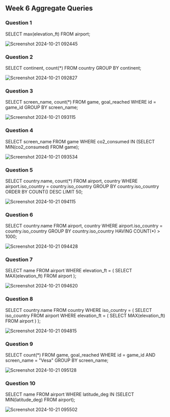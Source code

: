 ## Week 6 Aggregate Queries

### Question 1
SELECT max(elevation_ft)
FROM airport;

![Screenshot 2024-10-21 092445](https://github.com/user-attachments/assets/ccfbdc26-5979-4755-9197-c30d4307b8f8)

### Question 2
SELECT continent, count(*)
FROM country
GROUP BY continent;

![Screenshot 2024-10-21 092827](https://github.com/user-attachments/assets/afba89a3-68d2-4642-ba72-3fcbc2846935)

### Question 3
SELECT screen_name, count(*) 
FROM game, goal_reached 
WHERE id = game_id 
GROUP BY screen_name;

![Screenshot 2024-10-21 093115](https://github.com/user-attachments/assets/80d4dcb4-8f7a-43d7-9708-d3077f6d93a0)

### Question 4
SELECT screen_name 
FROM game 
WHERE co2_consumed IN (SELECT MIN(co2_consumed) FROM game);

![Screenshot 2024-10-21 093534](https://github.com/user-attachments/assets/348c3166-3907-44eb-be4e-5a2c78213eda)

### Question 5
SELECT country.name, count(*) 
FROM airport, country 
WHERE airport.iso_country = country.iso_country 
GROUP BY country.iso_country 
ORDER BY COUNT() DESC 
LIMIT 50;

![Screenshot 2024-10-21 094115](https://github.com/user-attachments/assets/c2890521-1e14-4d55-a92c-7ca9a0d3bdb3)

### Question 6
SELECT country.name 
FROM airport, country 
WHERE airport.iso_country = country.iso_country 
GROUP BY country.iso_country 
HAVING COUNT(*) > 1000;

![Screenshot 2024-10-21 094428](https://github.com/user-attachments/assets/4068fb09-1cae-47a3-96d5-a2a91012df36)

### Question 7
SELECT name 
FROM airport 
WHERE elevation_ft = (
    SELECT MAX(elevation_ft) 
    FROM airport
);

![Screenshot 2024-10-21 094620](https://github.com/user-attachments/assets/c4ae6325-2eeb-4549-a59c-1efe088f943e)

### Question 8
SELECT country.name 
FROM country 
WHERE iso_country = (
    SELECT iso_country 
    FROM airport 
    WHERE elevation_ft = (
        SELECT MAX(elevation_ft) 
        FROM airport
    )
);

![Screenshot 2024-10-21 094815](https://github.com/user-attachments/assets/4ff0c19b-3931-4cfa-84cc-079525bb9de6)

### Question 9
SELECT count(*) 
FROM game, goal_reached 
WHERE id = game_id AND screen_name = "Vesa" 
GROUP BY screen_name;

![Screenshot 2024-10-21 095128](https://github.com/user-attachments/assets/f9d2283b-c7d4-46db-b5e8-dd1c1bf50cf7)

### Question 10
SELECT name 
FROM airport 
WHERE latitude_deg IN (SELECT MIN(latitude_deg) FROM airport);

![Screenshot 2024-10-21 095502](https://github.com/user-attachments/assets/c4d54d0c-4fc2-41c6-bbd3-7c9ecf8bf8d1)
